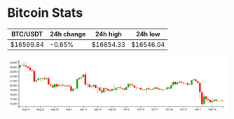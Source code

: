 # Bitcoin Stats

BTC/USDT|24h change|24h high|24h low|
|---|---|---|---|
|$16599.84|-0.65%|$16854.33|$16546.04|

<img src="./chart.svg">
